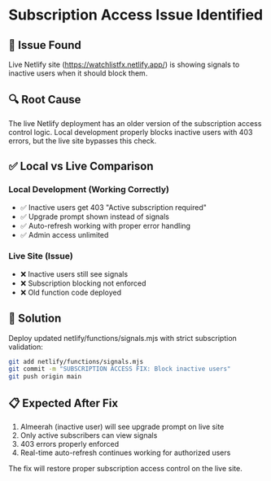 # Subscription Access Issue Identified

## 🚨 **Issue Found**
Live Netlify site (https://watchlistfx.netlify.app/) is showing signals to inactive users when it should block them.

## 🔍 **Root Cause**
The live Netlify deployment has an older version of the subscription access control logic. Local development properly blocks inactive users with 403 errors, but the live site bypasses this check.

## ✅ **Local vs Live Comparison**

### Local Development (Working Correctly)
- ✅ Inactive users get 403 "Active subscription required" 
- ✅ Upgrade prompt shown instead of signals
- ✅ Auto-refresh working with proper error handling
- ✅ Admin access unlimited

### Live Site (Issue)
- ❌ Inactive users still see signals
- ❌ Subscription blocking not enforced
- ❌ Old function code deployed

## 🚀 **Solution**
Deploy updated netlify/functions/signals.mjs with strict subscription validation:

```bash
git add netlify/functions/signals.mjs
git commit -m "SUBSCRIPTION ACCESS FIX: Block inactive users"
git push origin main
```

## 📋 **Expected After Fix**
1. Almeerah (inactive user) will see upgrade prompt on live site
2. Only active subscribers can view signals  
3. 403 errors properly enforced
4. Real-time auto-refresh continues working for authorized users

The fix will restore proper subscription access control on the live site.